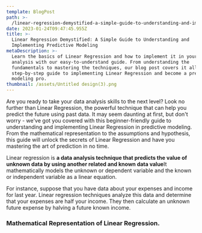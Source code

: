 ```yaml
---
template: BlogPost
path: >-
  /linear-regression-demystified-a-simple-guide-to-understanding-and-implementing-predictive-modeling
date: 2023-01-24T09:47:45.955Z
title: >-
  Linear Regression Demystified: A Simple Guide to Understanding and
  Implementing Predictive Modeling
metaDescription: >-
  Learn the basics of Linear Regression and how to implement it in your data
  analysis with our easy-to-understand guide. From understanding the
  fundamentals to mastering the techniques, our blog post covers it all. Get a
  step-by-step guide to implementing Linear Regression and become a predictive
  modeling pro.
thumbnail: /assets/Untitled design(3).png
---
```

Are you ready to take your data analysis skills to the next level? Look no further than Linear Regression, the powerful technique that can help you predict the future using past data. It may seem daunting at first, but don't worry - we've got you covered with this beginner-friendly guide to understanding and implementing Linear Regression in predictive modeling. From the mathematical representation to the assumptions and hypothesis, this guide will unlock the secrets of Linear Regression and have you mastering the art of prediction in no time.<article id="c6cec65b-99cf-4f62-9471-0136f4cb7d06" class="page sans"><div class="page-body"><p id="192b8cea-7c20-42de-8b36-246fdc90375a" class="">Linear regression is <strong>a data analysis technique that predicts the value of unknown data by using another related and known data value</strong>It mathematically models the unknown or dependent variable and the known or independent variable as a linear equation.</p><p id="456de0b7-65de-4e21-915a-e4cc80795c84" class="">For instance, suppose that you have data about your expenses and income for last year. Linear regression techniques analyze this data and determine that your expenses are half your income. They then calculate an unknown future expense by halving a future known income.</p><h3 id="c4575aca-4fe3-47cd-aef8-f3f7ab9f47dc" class="">Mathematical Representation of Linear Regression.</h3><figure id="7570145b-9030-4a1f-adbc-6b750c5f1de4" class="equation"><style>@import url('https://cdnjs.cloudflare.com/ajax/libs/KaTeX/0.13.2/katex.min.css')</style><div class="equation-container"><span class="katex-display"><span class="katex"><span class="katex-mathml"><math xmlns="http://www.w3.org/1998/Math/MathML" display="block"><semantics><mrow><mi>y</mi><mover accent="true"><mrow></mrow><mo>^</mo></mover><mo>=</mo><msub><mi>a</mi><mn>0</mn></msub><mo>+</mo><msub><mi>a</mi><mn>1</mn></msub><msub><mi>x</mi><mn>1</mn></msub><mo>+</mo><msub><mi>a</mi><mn>2</mn></msub><msub><mi>x</mi><mn>2</mn></msub><mo>+</mo><mi mathvariant="normal">.</mi><mi mathvariant="normal">.</mi><mi mathvariant="normal">.</mi><mo>+</mo><msub><mi>a</mi><mi>n</mi></msub><msub><mi>x</mi><mi>n</mi></msub><mo>+</mo><mi>e</mi></mrow><annotation encoding="application/x-tex">y\hat{} = a_0 + a_1x_1 + a_2x_2+ ... + a_nx_n + e</annotation></semantics></math></span><span class="katex-html" aria-hidden="true"><span class="base"><span class="strut" style="height:0.8888799999999999em;vertical-align:-0.19444em;"></span><span class="mord mathnormal" style="margin-right:0.03588em;">y</span><span class="mord accent"><span class="vlist-t"><span class="vlist-r"><span class="vlist" style="height:0.69444em;"><span style="top:-3em;"><span class="pstrut" style="height:3em;"></span><span class="mord"></span></span><span style="top:-3em;"><span class="pstrut" style="height:3em;"></span><span class="accent-body" style="left:-0.25em;"><span class="mord">^</span></span></span></span></span></span></span><span class="mspace" style="margin-right:0.2777777777777778em;"></span><span class="mrel">=</span><span class="mspace" style="margin-right:0.2777777777777778em;"></span></span><span class="base"><span class="strut" style="height:0.73333em;vertical-align:-0.15em;"></span><span class="mord"><span class="mord mathnormal">a</span><span class="msupsub"><span class="vlist-t vlist-t2"><span class="vlist-r"><span class="vlist" style="height:0.30110799999999993em;"><span style="top:-2.5500000000000003em;margin-left:0em;margin-right:0.05em;"><span class="pstrut" style="height:2.7em;"></span><span class="sizing reset-size6 size3 mtight"><span class="mord mtight">0</span></span></span></span><span class="vlist-s">​</span></span><span class="vlist-r"><span class="vlist" style="height:0.15em;"><span></span></span></span></span></span></span><span class="mspace" style="margin-right:0.2222222222222222em;"></span><span class="mbin">+</span><span class="mspace" style="margin-right:0.2222222222222222em;"></span></span><span class="base"><span class="strut" style="height:0.73333em;vertical-align:-0.15em;"></span><span class="mord"><span class="mord mathnormal">a</span><span class="msupsub"><span class="vlist-t vlist-t2"><span class="vlist-r"><span class="vlist" style="height:0.30110799999999993em;"><span style="top:-2.5500000000000003em;margin-left:0em;margin-right:0.05em;"><span class="pstrut" style="height:2.7em;"></span><span class="sizing reset-size6 size3 mtight"><span class="mord mtight">1</span></span></span></span><span class="vlist-s">​</span></span><span class="vlist-r"><span class="vlist" style="height:0.15em;"><span></span></span></span></span></span></span><span class="mord"><span class="mord mathnormal">x</span><span class="msupsub"><span class="vlist-t vlist-t2"><span class="vlist-r"><span class="vlist" style="height:0.30110799999999993em;"><span style="top:-2.5500000000000003em;margin-left:0em;margin-right:0.05em;"><span class="pstrut" style="height:2.7em;"></span><span class="sizing reset-size6 size3 mtight"><span class="mord mtight">1</span></span></span></span><span class="vlist-s">​</span></span><span class="vlist-r"><span class="vlist" style="height:0.15em;"><span></span></span></span></span></span></span><span class="mspace" style="margin-right:0.2222222222222222em;"></span><span class="mbin">+</span><span class="mspace" style="margin-right:0.2222222222222222em;"></span></span><span class="base"><span class="strut" style="height:0.73333em;vertical-align:-0.15em;"></span><span class="mord"><span class="mord mathnormal">a</span><span class="msupsub"><span class="vlist-t vlist-t2"><span class="vlist-r"><span class="vlist" style="height:0.30110799999999993em;"><span style="top:-2.5500000000000003em;margin-left:0em;margin-right:0.05em;"><span class="pstrut" style="height:2.7em;"></span><span class="sizing reset-size6 size3 mtight"><span class="mord mtight">2</span></span></span></span><span class="vlist-s">​</span></span><span class="vlist-r"><span class="vlist" style="height:0.15em;"><span></span></span></span></span></span></span><span class="mord"><span class="mord mathnormal">x</span><span class="msupsub"><span class="vlist-t vlist-t2"><span class="vlist-r"><span class="vlist" style="height:0.30110799999999993em;"><span style="top:-2.5500000000000003em;margin-left:0em;margin-right:0.05em;"><span class="pstrut" style="height:2.7em;"></span><span class="sizing reset-size6 size3 mtight"><span class="mord mtight">2</span></span></span></span><span class="vlist-s">​</span></span><span class="vlist-r"><span class="vlist" style="height:0.15em;"><span></span></span></span></span></span></span><span class="mspace" style="margin-right:0.2222222222222222em;"></span><span class="mbin">+</span><span class="mspace" style="margin-right:0.2222222222222222em;"></span></span><span class="base"><span class="strut" style="height:0.66666em;vertical-align:-0.08333em;"></span><span class="mord">...</span><span class="mspace" style="margin-right:0.2222222222222222em;"></span><span class="mbin">+</span><span class="mspace" style="margin-right:0.2222222222222222em;"></span></span><span class="base"><span class="strut" style="height:0.73333em;vertical-align:-0.15em;"></span><span class="mord"><span class="mord mathnormal">a</span><span class="msupsub"><span class="vlist-t vlist-t2"><span class="vlist-r"><span class="vlist" style="height:0.151392em;"><span style="top:-2.5500000000000003em;margin-left:0em;margin-right:0.05em;"><span class="pstrut" style="height:2.7em;"></span><span class="sizing reset-size6 size3 mtight"><span class="mord mathnormal mtight">n</span></span></span></span><span class="vlist-s">​</span></span><span class="vlist-r"><span class="vlist" style="height:0.15em;"><span></span></span></span></span></span></span><span class="mord"><span class="mord mathnormal">x</span><span class="msupsub"><span class="vlist-t vlist-t2"><span class="vlist-r"><span class="vlist" style="height:0.151392em;"><span style="top:-2.5500000000000003em;margin-left:0em;margin-right:0.05em;"><span class="pstrut" style="height:2.7em;"></span><span class="sizing reset-size6 size3 mtight"><span class="mord mathnormal mtight">n</span></span></span></span><span class="vlist-s">​</span></span><span class="vlist-r"><span class="vlist" style="height:0.15em;"><span></span></span></span></span></span></span><span class="mspace" style="margin-right:0.2222222222222222em;"></span><span class="mbin">+</span><span class="mspace" style="margin-right:0.2222222222222222em;"></span></span><span class="base"><span class="strut" style="height:0.43056em;vertical-align:0em;"></span><span class="mord mathnormal">e</span></span></span></span></span></div></figure><p id="7b4614d4-a27c-4316-a38b-4b85a019bdc2" class="">where,</p><p id="83a36cbe-14d8-4724-bb76-9aae3877c1bb" class="block-color-blue_background"><style>@import url('https://cdnjs.cloudflare.com/ajax/libs/KaTeX/0.13.2/katex.min.css')</style><span data-token-index="0" class="notion-text-equation-token" style="user-select:all;-webkit-user-select:all;-moz-user-select:all" contenteditable="false"><span></span><span><span class="katex"><span class="katex-mathml"><math xmlns="http://www.w3.org/1998/Math/MathML"><semantics><mrow><mi>y</mi></mrow><annotation encoding="application/x-tex">y</annotation></semantics></math></span><span class="katex-html" aria-hidden="true"><span class="base"><span class="strut" style="height:0.625em;vertical-align:-0.19444em;"></span><span class="mord mathnormal" style="margin-right:0.03588em;">y</span></span></span></span></span><span>﻿</span></span> = Dependent Variable (Target Variable)</p><p id="c58150d3-ec49-46ae-9d77-05482b0a48dd" class="block-color-blue_background"><style>@import url('https://cdnjs.cloudflare.com/ajax/libs/KaTeX/0.13.2/katex.min.css')</style><span data-token-index="0" class="notion-text-equation-token" style="user-select:all;-webkit-user-select:all;-moz-user-select:all" contenteditable="false"><span></span><span><span class="katex"><span class="katex-mathml"><math xmlns="http://www.w3.org/1998/Math/MathML"><semantics><mrow><mi>x</mi></mrow><annotation encoding="application/x-tex">x</annotation></semantics></math></span><span class="katex-html" aria-hidden="true"><span class="base"><span class="strut" style="height:0.43056em;vertical-align:0em;"></span><span class="mord mathnormal">x</span></span></span></span></span><span>﻿</span></span>= Independent Variable (predictor Variable)</p><p id="918ed649-5168-4283-99a3-a109c1fc8c7e" class="block-color-blue_background"><style>@import url('https://cdnjs.cloudflare.com/ajax/libs/KaTeX/0.13.2/katex.min.css')</style><span data-token-index="0" class="notion-text-equation-token" style="user-select:all;-webkit-user-select:all;-moz-user-select:all" contenteditable="false"><span></span><span><span class="katex"><span class="katex-mathml"><math xmlns="http://www.w3.org/1998/Math/MathML"><semantics><mrow><msub><mi>a</mi><mn>0</mn></msub></mrow><annotation encoding="application/x-tex">a_0</annotation></semantics></math></span><span class="katex-html" aria-hidden="true"><span class="base"><span class="strut" style="height:0.58056em;vertical-align:-0.15em;"></span><span class="mord"><span class="mord mathnormal">a</span><span class="msupsub"><span class="vlist-t vlist-t2"><span class="vlist-r"><span class="vlist" style="height:0.30110799999999993em;"><span style="top:-2.5500000000000003em;margin-left:0em;margin-right:0.05em;"><span class="pstrut" style="height:2.7em;"></span><span class="sizing reset-size6 size3 mtight"><span class="mord mtight">0</span></span></span></span><span class="vlist-s">​</span></span><span class="vlist-r"><span class="vlist" style="height:0.15em;"><span></span></span></span></span></span></span></span></span></span></span><span>﻿</span></span> = intercept of the line (Gives an additional degree of freedom)</p><p id="856fbebc-3a93-4377-ba93-62fe9ae1012c" class="block-color-blue_background"><style>@import url('https://cdnjs.cloudflare.com/ajax/libs/KaTeX/0.13.2/katex.min.css')</style><span data-token-index="0" class="notion-text-equation-token" style="user-select:all;-webkit-user-select:all;-moz-user-select:all" contenteditable="false"><span></span><span><span class="katex"><span class="katex-mathml"><math xmlns="http://www.w3.org/1998/Math/MathML"><semantics><mrow><msub><mi>a</mi><mi>i</mi></msub></mrow><annotation encoding="application/x-tex">a_i</annotation></semantics></math></span><span class="katex-html" aria-hidden="true"><span class="base"><span class="strut" style="height:0.58056em;vertical-align:-0.15em;"></span><span class="mord"><span class="mord mathnormal">a</span><span class="msupsub"><span class="vlist-t vlist-t2"><span class="vlist-r"><span class="vlist" style="height:0.31166399999999994em;"><span style="top:-2.5500000000000003em;margin-left:0em;margin-right:0.05em;"><span class="pstrut" style="height:2.7em;"></span><span class="sizing reset-size6 size3 mtight"><span class="mord mathnormal mtight">i</span></span></span></span><span class="vlist-s">​</span></span><span class="vlist-r"><span class="vlist" style="height:0.15em;"><span></span></span></span></span></span></span></span></span></span></span><span>﻿</span></span> = Linear regression coefficient (scale factor to each input value).</p><p id="2062b4b2-7dbc-4f0b-8bd7-b9b905fd7743" class="block-color-blue_background"><style>@import url('https://cdnjs.cloudflare.com/ajax/libs/KaTeX/0.13.2/katex.min.css')</style><span data-token-index="0" class="notion-text-equation-token" style="user-select:all;-webkit-user-select:all;-moz-user-select:all" contenteditable="false"><span></span><span><span class="katex"><span class="katex-mathml"><math xmlns="http://www.w3.org/1998/Math/MathML"><semantics><mrow><mi>e</mi></mrow><annotation encoding="application/x-tex">e</annotation></semantics></math></span><span class="katex-html" aria-hidden="true"><span class="base"><span class="strut" style="height:0.43056em;vertical-align:0em;"></span><span class="mord mathnormal">e</span></span></span></span></span><span>﻿</span></span> = random error</p><h2 id="d9584c2c-d1ef-4322-951e-c962d7f38c8b" class="">Assumptions of Linear Regression</h2><p id="dd7ee242-6149-4b33-b7a1-5c73aa90e340" class="">Below are some important assumptions of Linear Regression. These are some formal checks while building a Linear Regression model, which ensures to get the best possible result from the given dataset.</p><ul id="273b55dc-bd58-43e2-85b3-7cbda3f0f2f7" class="bulleted-list"><li style="list-style-type:disc"><span class="highlight-yellow_background"><strong>Linear relationship between the features and target:</strong></span>
Linear regression assumes the <span class="highlight-blue_background">linear relationship between the dependent and independent variables.</span></li></ul><ul id="6c1778ea-9a4a-4a80-bb9a-7b62100def96" class="bulleted-list"><li style="list-style-type:disc"><span class="highlight-yellow_background"><strong>Small or no multicollinearity between the features:</strong></span>
Multicollinearity means <span class="highlight-blue_background">high-correlation between the independent variables</span>. Due to multicollinearity, it may difficult to find the true relationship between the predictors and target variables. Or we can say, <span class="highlight-blue_background">it is difficult to determine which predictor variable is affecting the target variable and which is not</span>. So, the model assumes either little or no multicollinearity between the features or independent variables.</li></ul><ul id="5b43d2e8-b3f0-49f6-b9cf-6cdac649c1df" class="bulleted-list"><li style="list-style-type:disc"><span class="highlight-yellow_background"><strong>Homoscedasticity Assumption: </strong></span>
Homoscedasticity is a situation when the <span class="highlight-blue_background">error term is the same for all the values of independent variables</span>. With homoscedasticity, there should be no clear pattern distribution of data in the scatter plot.</li></ul><ul id="fe0a9816-c952-4b41-811d-1a06f41850bf" class="bulleted-list"><li style="list-style-type:disc"><span class="highlight-yellow_background"><strong>Normal distribution of error terms:</strong></span><span class="highlight-yellow_background">
</span>Linear regression assumes that the error term should follow the normal distribution pattern. If error terms are not normally distributed, then <span class="highlight-blue_background">confidence intervals will become either too wide or too narrow, which may cause difficulties in finding coefficients</span>. It can be checked using the <strong>q-q plot</strong>. If the plot shows a straight line without any deviation, which means the error is normally distributed.</li></ul><ul id="e1e9283d-4de5-443f-8c71-a92c09a89665" class="bulleted-list"><li style="list-style-type:disc"><span class="highlight-yellow_background"><strong>No autocorrelations:</strong></span><span class="highlight-yellow_background">
</span>The linear regression model assumes no autocorrelation in error terms. If <span class="highlight-blue_background">there will be any correlation in the error term, then it will drastically reduce the accuracy of the model</span>. Autocorrelation usually occurs if there is a dependency between residual errors.</li></ul><h2 id="7a0675a3-2644-4486-81c9-50cc79eda36f" class="">Hypothesis</h2><figure id="a4b00b6c-42da-4144-be69-6400784c1bd8" class="equation"><style>@import url('https://cdnjs.cloudflare.com/ajax/libs/KaTeX/0.13.2/katex.min.css')</style><div class="equation-container"><span class="katex-display"><span class="katex"><span class="katex-mathml"><math xmlns="http://www.w3.org/1998/Math/MathML" display="block"><semantics><mrow><mi>y</mi><mo>=</mo><mi>m</mi><mi>x</mi><mo>+</mo><mi>c</mi></mrow><annotation encoding="application/x-tex">y = mx + c</annotation></semantics></math></span><span class="katex-html" aria-hidden="true"><span class="base"><span class="strut" style="height:0.625em;vertical-align:-0.19444em;"></span><span class="mord mathnormal" style="margin-right:0.03588em;">y</span><span class="mspace" style="margin-right:0.2777777777777778em;"></span><span class="mrel">=</span><span class="mspace" style="margin-right:0.2777777777777778em;"></span></span><span class="base"><span class="strut" style="height:0.66666em;vertical-align:-0.08333em;"></span><span class="mord mathnormal">m</span><span class="mord mathnormal">x</span><span class="mspace" style="margin-right:0.2222222222222222em;"></span><span class="mbin">+</span><span class="mspace" style="margin-right:0.2222222222222222em;"></span></span><span class="base"><span class="strut" style="height:0.43056em;vertical-align:0em;"></span><span class="mord mathnormal">c</span></span></span></span></span></div></figure><p id="57cb4c9c-baae-4bd5-9339-359dc5ca40ef" class=""><span class="highlight-yellow_background">It is the equation of a straight line. This is a hypothesis</span>. Let’s rewrite this in a somewhat similar way.</p><figure id="a8a156ec-6b5d-43f4-9ac8-953beee4ae3f" class="equation"><style>@import url('https://cdnjs.cloudflare.com/ajax/libs/KaTeX/0.13.2/katex.min.css')</style><div class="equation-container"><span class="katex-display"><span class="katex"><span class="katex-mathml"><math xmlns="http://www.w3.org/1998/Math/MathML" display="block"><semantics><mrow><msub><mi>h</mi><mi>θ</mi></msub><mo stretchy="false">(</mo><mi>x</mi><mo stretchy="false">)</mo><mo>=</mo><msub><mi>θ</mi><mn>0</mn></msub><mo>+</mo><msub><mi>θ</mi><mn>1</mn></msub><mi>x</mi></mrow><annotation encoding="application/x-tex">h_\theta(x) = \theta_0 + \theta_1x</annotation></semantics></math></span><span class="katex-html" aria-hidden="true"><span class="base"><span class="strut" style="height:1em;vertical-align:-0.25em;"></span><span class="mord"><span class="mord mathnormal">h</span><span class="msupsub"><span class="vlist-t vlist-t2"><span class="vlist-r"><span class="vlist" style="height:0.33610799999999996em;"><span style="top:-2.5500000000000003em;margin-left:0em;margin-right:0.05em;"><span class="pstrut" style="height:2.7em;"></span><span class="sizing reset-size6 size3 mtight"><span class="mord mathnormal mtight" style="margin-right:0.02778em;">θ</span></span></span></span><span class="vlist-s">​</span></span><span class="vlist-r"><span class="vlist" style="height:0.15em;"><span></span></span></span></span></span></span><span class="mopen">(</span><span class="mord mathnormal">x</span><span class="mclose">)</span><span class="mspace" style="margin-right:0.2777777777777778em;"></span><span class="mrel">=</span><span class="mspace" style="margin-right:0.2777777777777778em;"></span></span><span class="base"><span class="strut" style="height:0.84444em;vertical-align:-0.15em;"></span><span class="mord"><span class="mord mathnormal" style="margin-right:0.02778em;">θ</span><span class="msupsub"><span class="vlist-t vlist-t2"><span class="vlist-r"><span class="vlist" style="height:0.30110799999999993em;"><span style="top:-2.5500000000000003em;margin-left:-0.02778em;margin-right:0.05em;"><span class="pstrut" style="height:2.7em;"></span><span class="sizing reset-size6 size3 mtight"><span class="mord mtight">0</span></span></span></span><span class="vlist-s">​</span></span><span class="vlist-r"><span class="vlist" style="height:0.15em;"><span></span></span></span></span></span></span><span class="mspace" style="margin-right:0.2222222222222222em;"></span><span class="mbin">+</span><span class="mspace" style="margin-right:0.2222222222222222em;"></span></span><span class="base"><span class="strut" style="height:0.84444em;vertical-align:-0.15em;"></span><span class="mord"><span class="mord mathnormal" style="margin-right:0.02778em;">θ</span><span class="msupsub"><span class="vlist-t vlist-t2"><span class="vlist-r"><span class="vlist" style="height:0.30110799999999993em;"><span style="top:-2.5500000000000003em;margin-left:-0.02778em;margin-right:0.05em;"><span class="pstrut" style="height:2.7em;"></span><span class="sizing reset-size6 size3 mtight"><span class="mord mtight">1</span></span></span></span><span class="vlist-s">​</span></span><span class="vlist-r"><span class="vlist" style="height:0.15em;"><span></span></span></span></span></span></span><span class="mord mathnormal">x</span></span></span></span></span></div></figure><p id="bff9e4bc-2f7a-4f5d-8e22-1325fd15a6b2" class="">Now to understand this hypothesis, we will take the example of the housing prices. Suppose you collect the size of different houses in your locality and their respective prices. The hypothesis can be represented as</p><figure id="a2565e3d-0ed8-4c6f-99e9-f655f922ce9f" class="equation"><style>@import url('https://cdnjs.cloudflare.com/ajax/libs/KaTeX/0.13.2/katex.min.css')</style><div class="equation-container"><span class="katex-display"><span class="katex"><span class="katex-mathml"><math xmlns="http://www.w3.org/1998/Math/MathML" display="block"><semantics><mrow><msub><mi>h</mi><mi>θ</mi></msub><mo stretchy="false">(</mo><mi>x</mi><mo stretchy="false">)</mo><mo>=</mo><mtext>base&nbsp;price&nbsp;of&nbsp;locality</mtext><mo>+</mo><msub><mi>θ</mi><mn>1</mn></msub><mo stretchy="false">(</mo><mtext>size&nbsp;of&nbsp;the&nbsp;house</mtext><mo stretchy="false">)</mo></mrow><annotation encoding="application/x-tex">h_\theta(x) = \text{base price of locality} + \theta_1(\text{size of the house})</annotation></semantics></math></span><span class="katex-html" aria-hidden="true"><span class="base"><span class="strut" style="height:1em;vertical-align:-0.25em;"></span><span class="mord"><span class="mord mathnormal">h</span><span class="msupsub"><span class="vlist-t vlist-t2"><span class="vlist-r"><span class="vlist" style="height:0.33610799999999996em;"><span style="top:-2.5500000000000003em;margin-left:0em;margin-right:0.05em;"><span class="pstrut" style="height:2.7em;"></span><span class="sizing reset-size6 size3 mtight"><span class="mord mathnormal mtight" style="margin-right:0.02778em;">θ</span></span></span></span><span class="vlist-s">​</span></span><span class="vlist-r"><span class="vlist" style="height:0.15em;"><span></span></span></span></span></span></span><span class="mopen">(</span><span class="mord mathnormal">x</span><span class="mclose">)</span><span class="mspace" style="margin-right:0.2777777777777778em;"></span><span class="mrel">=</span><span class="mspace" style="margin-right:0.2777777777777778em;"></span></span><span class="base"><span class="strut" style="height:0.8888799999999999em;vertical-align:-0.19444em;"></span><span class="mord text"><span class="mord">base&nbsp;price&nbsp;of&nbsp;locality</span></span><span class="mspace" style="margin-right:0.2222222222222222em;"></span><span class="mbin">+</span><span class="mspace" style="margin-right:0.2222222222222222em;"></span></span><span class="base"><span class="strut" style="height:1em;vertical-align:-0.25em;"></span><span class="mord"><span class="mord mathnormal" style="margin-right:0.02778em;">θ</span><span class="msupsub"><span class="vlist-t vlist-t2"><span class="vlist-r"><span class="vlist" style="height:0.30110799999999993em;"><span style="top:-2.5500000000000003em;margin-left:-0.02778em;margin-right:0.05em;"><span class="pstrut" style="height:2.7em;"></span><span class="sizing reset-size6 size3 mtight"><span class="mord mtight">1</span></span></span></span><span class="vlist-s">​</span></span><span class="vlist-r"><span class="vlist" style="height:0.15em;"><span></span></span></span></span></span></span><span class="mopen">(</span><span class="mord text"><span class="mord">size&nbsp;of&nbsp;the&nbsp;house</span></span><span class="mclose">)</span></span></span></span></span></div></figure><p id="56602f37-421e-4f76-9664-557755bf230b" class="">Now all you have to do is find the appropriate base price and the value of <style>@import url('https://cdnjs.cloudflare.com/ajax/libs/KaTeX/0.13.2/katex.min.css')</style><span data-token-index="0" class="notion-text-equation-token" style="user-select:all;-webkit-user-select:all;-moz-user-select:all" contenteditable="false"><span></span><span><span class="katex"><span class="katex-mathml"><math xmlns="http://www.w3.org/1998/Math/MathML"><semantics><mrow><msub><mi>θ</mi><mn>1</mn></msub></mrow><annotation encoding="application/x-tex">\theta_1</annotation></semantics></math></span><span class="katex-html" aria-hidden="true"><span class="base"><span class="strut" style="height:0.84444em;vertical-align:-0.15em;"></span><span class="mord"><span class="mord mathnormal" style="margin-right:0.02778em;">θ</span><span class="msupsub"><span class="vlist-t vlist-t2"><span class="vlist-r"><span class="vlist" style="height:0.30110799999999993em;"><span style="top:-2.5500000000000003em;margin-left:-0.02778em;margin-right:0.05em;"><span class="pstrut" style="height:2.7em;"></span><span class="sizing reset-size6 size3 mtight"><span class="mord mtight">1</span></span></span></span><span class="vlist-s">​</span></span><span class="vlist-r"><span class="vlist" style="height:0.15em;"><span></span></span></span></span></span></span></span></span></span></span><span>﻿</span></span><em> </em>based on your dataset so that you can predict the price of any house when given its size.</p><p id="4c415e34-b032-474e-99ca-231231645327" class="">To say it more technically, <span class="highlight-blue_background">we have to tune the values of </span><span class="highlight-blue_background"><em><style>@import url('https://cdnjs.cloudflare.com/ajax/libs/KaTeX/0.13.2/katex.min.css')</style><span data-token-index="0" class="notion-text-equation-token" style="user-select:all;-webkit-user-select:all;-moz-user-select:all" contenteditable="false"><span></span><span><span class="katex"><span class="katex-mathml"><math xmlns="http://www.w3.org/1998/Math/MathML"><semantics><mrow><msub><mi>θ</mi><mn>0</mn></msub></mrow><annotation encoding="application/x-tex">\theta_0</annotation></semantics></math></span><span class="katex-html" aria-hidden="true"><span class="base"><span class="strut" style="height:0.84444em;vertical-align:-0.15em;"></span><span class="mord"><span class="mord mathnormal" style="margin-right:0.02778em;">θ</span><span class="msupsub"><span class="vlist-t vlist-t2"><span class="vlist-r"><span class="vlist" style="height:0.30110799999999993em;"><span style="top:-2.5500000000000003em;margin-left:-0.02778em;margin-right:0.05em;"><span class="pstrut" style="height:2.7em;"></span><span class="sizing reset-size6 size3 mtight"><span class="mord mtight">0</span></span></span></span><span class="vlist-s">​</span></span><span class="vlist-r"><span class="vlist" style="height:0.15em;"><span></span></span></span></span></span></span></span></span></span></span><span>﻿</span></span></em></span><span class="highlight-blue_background"><em> </em></span><span class="highlight-blue_background">&amp;</span><span class="highlight-blue_background"><em> </em></span><span class="highlight-blue_background"><em><style>@import url('https://cdnjs.cloudflare.com/ajax/libs/KaTeX/0.13.2/katex.min.css')</style><span data-token-index="0" class="notion-text-equation-token" style="user-select:all;-webkit-user-select:all;-moz-user-select:all" contenteditable="false"><span></span><span><span class="katex"><span class="katex-mathml"><math xmlns="http://www.w3.org/1998/Math/MathML"><semantics><mrow><msub><mi>θ</mi><mn>1</mn></msub></mrow><annotation encoding="application/x-tex">\theta_1</annotation></semantics></math></span><span class="katex-html" aria-hidden="true"><span class="base"><span class="strut" style="height:0.84444em;vertical-align:-0.15em;"></span><span class="mord"><span class="mord mathnormal" style="margin-right:0.02778em;">θ</span><span class="msupsub"><span class="vlist-t vlist-t2"><span class="vlist-r"><span class="vlist" style="height:0.30110799999999993em;"><span style="top:-2.5500000000000003em;margin-left:-0.02778em;margin-right:0.05em;"><span class="pstrut" style="height:2.7em;"></span><span class="sizing reset-size6 size3 mtight"><span class="mord mtight">1</span></span></span></span><span class="vlist-s">​</span></span><span class="vlist-r"><span class="vlist" style="height:0.15em;"><span></span></span></span></span></span></span></span></span></span></span><span>﻿</span></span></em></span><span class="highlight-blue_background"><em> </em></span><span class="highlight-blue_background">in such a way that our line fits the dataset in the best way possible</span>. Now we need some metric to determine the ‘best’ line, and we have it. It’s called a <strong>cost function</strong>. Let’s look into it.</p><h2 id="1ea14bbf-68fd-46cd-bf4a-a9dfd8ce3a34" class="">Cost Function</h2><figure id="f7d44452-08e5-4230-ad14-fbe1ab0808b0" class="equation"><style>@import url('https://cdnjs.cloudflare.com/ajax/libs/KaTeX/0.13.2/katex.min.css')</style><div class="equation-container"><span class="katex-display"><span class="katex"><span class="katex-mathml"><math xmlns="http://www.w3.org/1998/Math/MathML" display="block"><semantics><mrow><mi>J</mi><mo stretchy="false">(</mo><mi>θ</mi><mo stretchy="false">)</mo><mo>=</mo><mfrac><mn>1</mn><mrow><mn>2</mn><mi>m</mi></mrow></mfrac><munderover><mo>∑</mo><mrow><mi>i</mi><mo>=</mo><mn>1</mn></mrow><mrow><mi>i</mi><mo>=</mo><mi>m</mi></mrow></munderover><mo stretchy="false">(</mo><msub><mi>h</mi><mi>θ</mi></msub><mo stretchy="false">(</mo><mi>y</mi><mover accent="true"><mrow></mrow><mo>^</mo></mover><mtext>&nbsp;</mtext><mo stretchy="false">)</mo><mo>−</mo><mi>y</mi><msup><mo stretchy="false">)</mo><mn>2</mn></msup></mrow><annotation encoding="application/x-tex">J(\theta) = \frac{1}{2m}\sum_{i=1}^{i=m}(h_\theta(y\hat{}\text{ })-y)^2</annotation></semantics></math></span><span class="katex-html" aria-hidden="true"><span class="base"><span class="strut" style="height:1em;vertical-align:-0.25em;"></span><span class="mord mathnormal" style="margin-right:0.09618em;">J</span><span class="mopen">(</span><span class="mord mathnormal" style="margin-right:0.02778em;">θ</span><span class="mclose">)</span><span class="mspace" style="margin-right:0.2777777777777778em;"></span><span class="mrel">=</span><span class="mspace" style="margin-right:0.2777777777777778em;"></span></span><span class="base"><span class="strut" style="height:3.089338em;vertical-align:-1.277669em;"></span><span class="mord"><span class="mopen nulldelimiter"></span><span class="mfrac"><span class="vlist-t vlist-t2"><span class="vlist-r"><span class="vlist" style="height:1.32144em;"><span style="top:-2.314em;"><span class="pstrut" style="height:3em;"></span><span class="mord"><span class="mord">2</span><span class="mord mathnormal">m</span></span></span><span style="top:-3.23em;"><span class="pstrut" style="height:3em;"></span><span class="frac-line" style="border-bottom-width:0.04em;"></span></span><span style="top:-3.677em;"><span class="pstrut" style="height:3em;"></span><span class="mord"><span class="mord">1</span></span></span></span><span class="vlist-s">​</span></span><span class="vlist-r"><span class="vlist" style="height:0.686em;"><span></span></span></span></span></span><span class="mclose nulldelimiter"></span></span><span class="mspace" style="margin-right:0.16666666666666666em;"></span><span class="mop op-limits"><span class="vlist-t vlist-t2"><span class="vlist-r"><span class="vlist" style="height:1.8116690000000002em;"><span style="top:-1.872331em;margin-left:0em;"><span class="pstrut" style="height:3.05em;"></span><span class="sizing reset-size6 size3 mtight"><span class="mord mtight"><span class="mord mathnormal mtight">i</span><span class="mrel mtight">=</span><span class="mord mtight">1</span></span></span></span><span style="top:-3.050005em;"><span class="pstrut" style="height:3.05em;"></span><span><span class="mop op-symbol large-op">∑</span></span></span><span style="top:-4.3000050000000005em;margin-left:0em;"><span class="pstrut" style="height:3.05em;"></span><span class="sizing reset-size6 size3 mtight"><span class="mord mtight"><span class="mord mathnormal mtight">i</span><span class="mrel mtight">=</span><span class="mord mathnormal mtight">m</span></span></span></span></span><span class="vlist-s">​</span></span><span class="vlist-r"><span class="vlist" style="height:1.277669em;"><span></span></span></span></span></span><span class="mopen">(</span><span class="mord"><span class="mord mathnormal">h</span><span class="msupsub"><span class="vlist-t vlist-t2"><span class="vlist-r"><span class="vlist" style="height:0.33610799999999996em;"><span style="top:-2.5500000000000003em;margin-left:0em;margin-right:0.05em;"><span class="pstrut" style="height:2.7em;"></span><span class="sizing reset-size6 size3 mtight"><span class="mord mathnormal mtight" style="margin-right:0.02778em;">θ</span></span></span></span><span class="vlist-s">​</span></span><span class="vlist-r"><span class="vlist" style="height:0.15em;"><span></span></span></span></span></span></span><span class="mopen">(</span><span class="mord mathnormal" style="margin-right:0.03588em;">y</span><span class="mord accent"><span class="vlist-t"><span class="vlist-r"><span class="vlist" style="height:0.69444em;"><span style="top:-3em;"><span class="pstrut" style="height:3em;"></span><span class="mord"></span></span><span style="top:-3em;"><span class="pstrut" style="height:3em;"></span><span class="accent-body" style="left:-0.25em;"><span class="mord">^</span></span></span></span></span></span></span><span class="mord text"><span class="mord">&nbsp;</span></span><span class="mclose">)</span><span class="mspace" style="margin-right:0.2222222222222222em;"></span><span class="mbin">−</span><span class="mspace" style="margin-right:0.2222222222222222em;"></span></span><span class="base"><span class="strut" style="height:1.1141079999999999em;vertical-align:-0.25em;"></span><span class="mord mathnormal" style="margin-right:0.03588em;">y</span><span class="mclose"><span class="mclose">)</span><span class="msupsub"><span class="vlist-t"><span class="vlist-r"><span class="vlist" style="height:0.8641079999999999em;"><span style="top:-3.113em;margin-right:0.05em;"><span class="pstrut" style="height:2.7em;"></span><span class="sizing reset-size6 size3 mtight"><span class="mord mtight">2</span></span></span></span></span></span></span></span></span></span></span></span></div></figure><p id="9f5476af-7467-499d-97ba-05b7589d3f4f" class="">If we look at the cost function carefully we’ll find that what we are doing is <span class="highlight-blue_background">just averaging the square of the distances between predicted values and actual values over all the </span><span class="highlight-blue_background"><em>m </em></span><span class="highlight-blue_background">examples</span>.</p><figure id="91521b2e-6b27-4dac-b25b-4f0f4d200ebe" class="image"><a href="https://miro.medium.com/max/220/1*dnFljsilN6-wpo0orHg3Bw.png"><img style="width:240px" src="https://miro.medium.com/max/220/1*dnFljsilN6-wpo0orHg3Bw.png"></a></figure><p id="664abefd-a5e5-4405-8ffb-4d4a7242f33b" class="">Look at the graph above, here <em>m = 4. </em>The points on the blue line are predicted values while the red points are actual values. The green line is the distance between the actual value and the predicted value.</p><p id="10187c1e-10c2-4b72-89ff-ebe38c5ade9a" class="">The cost for this line will be</p><figure id="e75a948f-d639-4309-a537-8af7dc21988d" class="image"><a href="https://miro.medium.com/max/444/1*zaDOKX7g8nI6NW_wyHexkQ.png"><img style="width:288px" src="https://miro.medium.com/max/444/1*zaDOKX7g8nI6NW_wyHexkQ.png"></a></figure><p id="c39c53dd-6286-4ab0-a549-7a642a04b453" class="">So what the cost function calculates is just the mean of the square of the
 length of green lines. We also divide it by 2 to ease out some future calculations which we will see.</p><p id="4264d045-07d8-4851-8a19-4bb50b25e270" class="">Linear Regression tries to minimize this cost by finding the proper values of <em><style>@import url('https://cdnjs.cloudflare.com/ajax/libs/KaTeX/0.13.2/katex.min.css')</style><span data-token-index="0" class="notion-text-equation-token" style="user-select:all;-webkit-user-select:all;-moz-user-select:all" contenteditable="false"><span></span><span><span class="katex"><span class="katex-mathml"><math xmlns="http://www.w3.org/1998/Math/MathML"><semantics><mrow><msub><mi>θ</mi><mn>0</mn></msub></mrow><annotation encoding="application/x-tex">\theta_0</annotation></semantics></math></span><span class="katex-html" aria-hidden="true"><span class="base"><span class="strut" style="height:0.84444em;vertical-align:-0.15em;"></span><span class="mord"><span class="mord mathnormal" style="margin-right:0.02778em;">θ</span><span class="msupsub"><span class="vlist-t vlist-t2"><span class="vlist-r"><span class="vlist" style="height:0.30110799999999993em;"><span style="top:-2.5500000000000003em;margin-left:-0.02778em;margin-right:0.05em;"><span class="pstrut" style="height:2.7em;"></span><span class="sizing reset-size6 size3 mtight"><span class="mord mtight">0</span></span></span></span><span class="vlist-s">​</span></span><span class="vlist-r"><span class="vlist" style="height:0.15em;"><span></span></span></span></span></span></span></span></span></span></span><span>﻿</span></span></em><em> </em>and<em> </em><em><style>@import url('https://cdnjs.cloudflare.com/ajax/libs/KaTeX/0.13.2/katex.min.css')</style><span data-token-index="0" class="notion-text-equation-token" style="user-select:all;-webkit-user-select:all;-moz-user-select:all" contenteditable="false"><span></span><span><span class="katex"><span class="katex-mathml"><math xmlns="http://www.w3.org/1998/Math/MathML"><semantics><mrow><msub><mi>θ</mi><mn>1</mn></msub></mrow><annotation encoding="application/x-tex">\theta_1</annotation></semantics></math></span><span class="katex-html" aria-hidden="true"><span class="base"><span class="strut" style="height:0.84444em;vertical-align:-0.15em;"></span><span class="mord"><span class="mord mathnormal" style="margin-right:0.02778em;">θ</span><span class="msupsub"><span class="vlist-t vlist-t2"><span class="vlist-r"><span class="vlist" style="height:0.30110799999999993em;"><span style="top:-2.5500000000000003em;margin-left:-0.02778em;margin-right:0.05em;"><span class="pstrut" style="height:2.7em;"></span><span class="sizing reset-size6 size3 mtight"><span class="mord mtight">1</span></span></span></span><span class="vlist-s">​</span></span><span class="vlist-r"><span class="vlist" style="height:0.15em;"><span></span></span></span></span></span></span></span></span></span></span><span>﻿</span></span></em><em>.</em></p><h2 id="1771ecc5-f49a-46cc-b85b-7c96ab3835bc" class="">Gradient Descent</h2><p id="9b345eb7-25eb-4fd0-a8fa-31dd8c0b7cf6" class="">Gradient Descent is a very important algorithm when it comes to Machine Learning. Right from Linear Regression to Neural Networks, it is used everywhere.</p><figure id="78b42808-f0ef-449e-8dbf-f3f1eca73d28" class="image"><a href="https://miro.medium.com/max/189/1*3qlkq6_wWNgno2g162udzQ.png"><img style="width:192px" src="https://miro.medium.com/max/189/1*3qlkq6_wWNgno2g162udzQ.png"></a></figure><figure id="dfd1e1ee-4207-4bad-88c4-95cc12170d9b" class="image"><a href="https://miro.medium.com/max/189/1*YEGHkUxBENGkBswPQcF91w.png"><img style="width:192px" src="https://miro.medium.com/max/189/1*YEGHkUxBENGkBswPQcF91w.png"></a></figure><p id="7178a0a6-e4bc-48de-a6e6-20e6a2fe7b29" class="">This is how we update our weights. This update rule is executed in a loop 
&amp; it helps us to reach the minimum of the cost function. The<em> α</em> is a constant learning rate which we will talk about in a minute.</p><p id="fe130639-ab59-48bb-97b7-7f5b18d3046b" class="">So <span class="highlight-blue_background">basically we are updating our weight by subtracting it with the partial derivative of our cost function w.r.t the weight</span>.</p><figure id="84cb0684-6266-45ca-bd82-62b55972775a" class="image"><a href="https://miro.medium.com/max/418/1*qC0s5MMe_LY4TFEyAnsGtQ.png"><img style="width:336px" src="https://miro.medium.com/max/418/1*qC0s5MMe_LY4TFEyAnsGtQ.png"></a></figure><p id="bb841c37-968a-4577-bb41-0fc50b32e5d9" class="">But how is this taking us to the minimum cost? Let’s visualize it. For easy understanding, let’s assume that <em><style>@import url('https://cdnjs.cloudflare.com/ajax/libs/KaTeX/0.13.2/katex.min.css')</style><span data-token-index="0" class="notion-text-equation-token" style="user-select:all;-webkit-user-select:all;-moz-user-select:all" contenteditable="false"><span></span><span><span class="katex"><span class="katex-mathml"><math xmlns="http://www.w3.org/1998/Math/MathML"><semantics><mrow><msub><mi>θ</mi><mn>0</mn></msub></mrow><annotation encoding="application/x-tex">\theta_0</annotation></semantics></math></span><span class="katex-html" aria-hidden="true"><span class="base"><span class="strut" style="height:0.84444em;vertical-align:-0.15em;"></span><span class="mord"><span class="mord mathnormal" style="margin-right:0.02778em;">θ</span><span class="msupsub"><span class="vlist-t vlist-t2"><span class="vlist-r"><span class="vlist" style="height:0.30110799999999993em;"><span style="top:-2.5500000000000003em;margin-left:-0.02778em;margin-right:0.05em;"><span class="pstrut" style="height:2.7em;"></span><span class="sizing reset-size6 size3 mtight"><span class="mord mtight">0</span></span></span></span><span class="vlist-s">​</span></span><span class="vlist-r"><span class="vlist" style="height:0.15em;"><span></span></span></span></span></span></span></span></span></span></span><span>﻿</span></span></em> is 0 for now.</p><p id="bed732cd-a647-4371-84e0-2d2aa09ab383" class="">So the hypothesis becomes</p><figure id="bb8cc08b-40ae-4650-aa30-534200bd1260" class="image"><a href="https://miro.medium.com/max/119/1*DRG2hyI6bCTWVNJev9wqZA.png"><img style="width:144px" src="https://miro.medium.com/max/119/1*DRG2hyI6bCTWVNJev9wqZA.png"></a></figure><p id="9cf48b79-f6e0-4cec-9a42-9d052260990d" class="">And the cost function</p><figure id="f6e7671f-788e-467a-9509-336068a126e5" class="image"><a href="https://miro.medium.com/max/260/1*iCfUr2NCQnd-1Pp2thwViA.png"><img style="width:192px" src="https://miro.medium.com/max/260/1*iCfUr2NCQnd-1Pp2thwViA.png"></a></figure><p id="4faf974b-971a-4bbb-a5db-0df8c7a9715d" class="">Now let’s see how the cost is dependent on the value of <em>Θ₁. </em>Since this is a quadratic equation, the graph of <em>Θ₁ </em>vs J(Θ)<em> </em>will be a parabola and it will look something like this with <em>Θ₁ </em>on the <em>x-axis </em>and <em>J(</em>Θ<em>) on </em>the<em> y-axis.</em></p><figure id="04f683ff-44b8-4f67-9047-3ff0a9c07bb1" class="image"><a href="https://miro.medium.com/max/261/1*bKvOVKxuEr9E6p4wahOH-A.png"><img style="width:336px" src="https://miro.medium.com/max/261/1*bKvOVKxuEr9E6p4wahOH-A.png"></a></figure><p id="26e8d0bf-4912-4932-94b1-912e181d4e03" class="">Our goal is to reach the minimum of the cost function, which we will get when our <em>Θ₁ </em>will be equal to <em>Θₘᵢₙ. </em>Now, to start with we will randomly initialize our <em>Θ₁.</em></p><figure id="29512044-2ce6-46ce-95d1-99c5e2dfd303" class="image"><a href="https://miro.medium.com/max/261/1*jCGprYKqkUVUdZZmHH1arw.png"><img style="width:384px" src="https://miro.medium.com/max/261/1*jCGprYKqkUVUdZZmHH1arw.png"></a></figure><p id="b746c3c9-1ddc-4684-86ea-c024007b0ee4" class="">Suppose, the <em>Θ₁ </em>gets initialized as shown in the figure. The cost corresponding to current <em>Θ₁ </em>is equal to the blue dot on the graph.</p><p id="b2e80175-ccb7-4d09-9912-7cf550a13f5f" class="">Now, let’s update Θ<em>₁ </em>using gradient descent.</p><figure id="1ec77e24-949c-4db5-9ca0-bfa4034ade61" class="image"><a href="https://miro.medium.com/max/189/1*YEGHkUxBENGkBswPQcF91w.png"><img style="width:192px" src="https://miro.medium.com/max/189/1*YEGHkUxBENGkBswPQcF91w.png"></a></figure><p id="63316381-7c26-4800-b6be-89e1513b3926" class="">We are subtracting the derivative of the cost function w.r.t <em>Θ₁ </em>multiplied by some constant.</p><figure id="5965a226-8d51-48b3-bd8f-af4e3a4c22d5" class="image"><a href="https://miro.medium.com/max/259/1*geANPO24pSzd6MuwkXVQsw.png"><img style="width:288px" src="https://miro.medium.com/max/259/1*geANPO24pSzd6MuwkXVQsw.png"></a></figure><p id="bf3c5a4c-8a0d-479a-bcd4-279ea5244454" class="">The derivative of cost function w.r.t <em>Θ₁ </em>gives the slope of the curve at that point. Which in these case is positive. So we are subtracting positive quantity from our current value of <em>Θ₁. </em>This will force <em>Θ₁ </em>to move in the left direction and slowly diverge to the value of <em>Θₘᵢₙ </em>where our cost function is minimum. Here comes the role of <em>α </em>which is our learning rate. It is the learning rate which decides how much we want to descent in one iteration. Also, one point to note here is that as we are moving to the minimum, the slope of the curve is also getting less steeper that means, as we are reaching the minimum value, we will be taking smaller and smaller steps.</p><figure id="a9c37bf3-ffe4-4abe-b5f9-5e5d10c0254c" class="image"><a href="https://miro.medium.com/max/259/1*GBXAHp59M6M7LjPN53iQEA.png"><img style="width:288px" src="https://miro.medium.com/max/259/1*GBXAHp59M6M7LjPN53iQEA.png"></a></figure><p id="3aa106ee-ca04-470a-ac1c-59614e93c07c" class="">Eventually, the slope will become zero at the minimum of the curve and then <em>Θ</em>₁<em> </em>will not be updated.</p><p id="4e62f26a-66d9-4412-9c02-5f4a09eeeb8e" class="">Think of it like this. Suppose a man is at top of the valley and he wants to get to the bottom of the valley. So he goes down the slope taking larger steps when the slope is steep and smaller steps when the slope is less steep. He decides his next position based on his current position and 
stops when he gets to the bottom of the valley which was his goal.</p><p id="dfdd7c66-113e-4464-983d-6c0b648b209e" class="">Similarly, if the <em>Θ₁ </em>is initialized on the left side of the minimum value,</p><figure id="602025d8-2ae1-4570-b44c-3394c92c1e32" class="image"><a href="https://miro.medium.com/max/252/1*AgOL9owi1yRbCMmNiEGPdg.png"><img style="width:336px" src="https://miro.medium.com/max/252/1*AgOL9owi1yRbCMmNiEGPdg.png"></a></figure><p id="84beba02-b696-4232-848d-5ea1e08162d2" class="">The slope at this point will be negative. In gradient descent, we subtract the slope, but here slope is negative. So, the negative of negative will become positive. So we will keep on adding until it is reached where cost becomes minimum.</p><figure id="395a6413-8479-43a8-9cc9-d4ffeeb0319b" class="image"><a href="https://miro.medium.com/max/600/1*iNPHcCxIvcm7RwkRaMTx1g.jpeg"><img style="width:384px" src="https://miro.medium.com/max/600/1*iNPHcCxIvcm7RwkRaMTx1g.jpeg"></a></figure><p id="cb3781a7-f818-4f9a-8d20-3141582e12fb" class="">The above figure is a good depiction of gradient descent. Note how the steps are getting smaller and smaller as we are reaching the minimum.</p><p id="f84ef43e-68bb-493a-b6f8-28a117aac760" class="">Similarly, the value of <em>Θ₀ </em>will also be updated using gradient descent. I did not show it, because we need to update the values of <em>Θ₀</em> and <em>Θ₁</em> simultaneously which will result in a 3-dimensional graph (cost on one axis, <em>Θ₀</em> on one axis and <em>Θ₁</em> on another axis) which becomes kind of hard to visualize.</p><h3 id="f47ad5b0-ddf1-4333-9794-7722c268893b" class="">Derivative of Cost Function</h3><p id="1dbf939b-c8d0-4f8b-96be-01e45e677542" class="">We are using a derivative of the cost function in gradient descent.</p><figure id="511c8eeb-7b2b-4fa4-a913-2663a9217601" class="image"><a href="https://miro.medium.com/max/189/1*3qlkq6_wWNgno2g162udzQ.png"><img style="width:192px" src="https://miro.medium.com/max/189/1*3qlkq6_wWNgno2g162udzQ.png"></a></figure><figure id="dea79c05-31bb-4c42-9bb6-d50bb48e1c73" class="image"><a href="https://miro.medium.com/max/189/1*YEGHkUxBENGkBswPQcF91w.png"><img style="width:192px" src="https://miro.medium.com/max/189/1*YEGHkUxBENGkBswPQcF91w.png"></a></figure><p id="74f7a57d-da0b-4679-875f-31322bfdf3f4" class="">Let’s look at what we get after differentiating it.</p><figure id="4bc3ac71-f209-4048-9226-6c84c34229e5" class="image"><a href="https://miro.medium.com/max/591/1*RQE3W8GM2lxlt3MS1WjMbw.png"><img style="width:384px" src="https://miro.medium.com/max/591/1*RQE3W8GM2lxlt3MS1WjMbw.png"></a></figure><p id="544d36ab-2bd0-4799-bece-c75d7024c4d4" class="">Similarly, for <em>Θ₁</em></p><figure id="27c90bc1-8b62-4525-9a3e-7f87a9b0a910" class="image"><a href="https://miro.medium.com/max/591/1*-FyZrL28am05wyIOP4eTDg.png"><img style="width:480px" src="https://miro.medium.com/max/591/1*-FyZrL28am05wyIOP4eTDg.png"></a></figure><h3 id="069aac6d-7847-49de-bc43-fea54128e651" class="">Linear Regression Visualization</h3><figure id="e394b07e-f5e1-42dc-aab0-1d79213212bb" class="image"><a href="https://miro.medium.com/max/551/1*p3gOraOrKuOE33fmjq47Kg.gif"><img style="width:336px" src="https://miro.medium.com/max/551/1*p3gOraOrKuOE33fmjq47Kg.gif"></a></figure><p id="88866f6a-a1fa-42e6-af8e-b45a53e3312d" class="">In this visualization, you can see how the line is fitting to the dataset.Note that initially, the line is covering the distance very quickly. But as the cost is decreasing, the line becomes slower.</p><h2 id="540fdeb6-c71a-4b4f-b874-8c5a91d455fa" class="">Computation Complexity</h2><p id="8958e991-3800-466c-a769-b427b8a10649" class=""><span class="highlight-blue_background">The Normal Equation computes the inverse of </span><span class="highlight-blue_background"><style>@import url('https://cdnjs.cloudflare.com/ajax/libs/KaTeX/0.13.2/katex.min.css')</style><span data-token-index="0" class="notion-text-equation-token" style="user-select:all;-webkit-user-select:all;-moz-user-select:all" contenteditable="false"><span></span><span><span class="katex"><span class="katex-mathml"><math xmlns="http://www.w3.org/1998/Math/MathML"><semantics><mrow><msup><mi>X</mi><mi>T</mi></msup><mi>X</mi></mrow><annotation encoding="application/x-tex">X^T X</annotation></semantics></math></span><span class="katex-html" aria-hidden="true"><span class="base"><span class="strut" style="height:0.8413309999999999em;vertical-align:0em;"></span><span class="mord"><span class="mord mathnormal" style="margin-right:0.07847em;">X</span><span class="msupsub"><span class="vlist-t"><span class="vlist-r"><span class="vlist" style="height:0.8413309999999999em;"><span style="top:-3.063em;margin-right:0.05em;"><span class="pstrut" style="height:2.7em;"></span><span class="sizing reset-size6 size3 mtight"><span class="mord mathnormal mtight" style="margin-right:0.13889em;">T</span></span></span></span></span></span></span></span><span class="mord mathnormal" style="margin-right:0.07847em;">X</span></span></span></span></span><span>﻿</span></span></span><span class="highlight-blue_background">, which is an </span><span class="highlight-blue_background"><style>@import url('https://cdnjs.cloudflare.com/ajax/libs/KaTeX/0.13.2/katex.min.css')</style><span data-token-index="0" class="notion-text-equation-token" style="user-select:all;-webkit-user-select:all;-moz-user-select:all" contenteditable="false"><span></span><span><span class="katex"><span class="katex-mathml"><math xmlns="http://www.w3.org/1998/Math/MathML"><semantics><mrow><mo stretchy="false">(</mo><mi>n</mi><mo>+</mo><mn>1</mn><mo stretchy="false">)</mo><mo>×</mo><mo stretchy="false">(</mo><mi>n</mi><mo>+</mo><mn>1</mn><mo stretchy="false">)</mo></mrow><annotation encoding="application/x-tex">(n + 1) × (n + 1)</annotation></semantics></math></span><span class="katex-html" aria-hidden="true"><span class="base"><span class="strut" style="height:1em;vertical-align:-0.25em;"></span><span class="mopen">(</span><span class="mord mathnormal">n</span><span class="mspace" style="margin-right:0.2222222222222222em;"></span><span class="mbin">+</span><span class="mspace" style="margin-right:0.2222222222222222em;"></span></span><span class="base"><span class="strut" style="height:1em;vertical-align:-0.25em;"></span><span class="mord">1</span><span class="mclose">)</span><span class="mspace" style="margin-right:0.2222222222222222em;"></span><span class="mbin">×</span><span class="mspace" style="margin-right:0.2222222222222222em;"></span></span><span class="base"><span class="strut" style="height:1em;vertical-align:-0.25em;"></span><span class="mopen">(</span><span class="mord mathnormal">n</span><span class="mspace" style="margin-right:0.2222222222222222em;"></span><span class="mbin">+</span><span class="mspace" style="margin-right:0.2222222222222222em;"></span></span><span class="base"><span class="strut" style="height:1em;vertical-align:-0.25em;"></span><span class="mord">1</span><span class="mclose">)</span></span></span></span></span><span>﻿</span></span></span><span class="highlight-blue_background"> matrix (where </span><span class="highlight-blue_background"><style>@import url('https://cdnjs.cloudflare.com/ajax/libs/KaTeX/0.13.2/katex.min.css')</style><span data-token-index="0" class="notion-text-equation-token" style="user-select:all;-webkit-user-select:all;-moz-user-select:all" contenteditable="false"><span></span><span><span class="katex"><span class="katex-mathml"><math xmlns="http://www.w3.org/1998/Math/MathML"><semantics><mrow><mi>n</mi></mrow><annotation encoding="application/x-tex">n</annotation></semantics></math></span><span class="katex-html" aria-hidden="true"><span class="base"><span class="strut" style="height:0.43056em;vertical-align:0em;"></span><span class="mord mathnormal">n</span></span></span></span></span><span>﻿</span></span></span><span class="highlight-blue_background"> is the number of features)</span><span class="highlight-yellow_background">. The computational complexity of inverting such a matrix is typically about </span><span class="highlight-yellow_background"><style>@import url('https://cdnjs.cloudflare.com/ajax/libs/KaTeX/0.13.2/katex.min.css')</style><span data-token-index="0" class="notion-text-equation-token" style="user-select:all;-webkit-user-select:all;-moz-user-select:all" contenteditable="false"><span></span><span><span class="katex"><span class="katex-mathml"><math xmlns="http://www.w3.org/1998/Math/MathML"><semantics><mrow><mi>O</mi><mo stretchy="false">(</mo><msup><mi>n</mi><mn>2.4</mn></msup><mo stretchy="false">)</mo></mrow><annotation encoding="application/x-tex">O(n^{2.4})</annotation></semantics></math></span><span class="katex-html" aria-hidden="true"><span class="base"><span class="strut" style="height:1.064108em;vertical-align:-0.25em;"></span><span class="mord mathnormal" style="margin-right:0.02778em;">O</span><span class="mopen">(</span><span class="mord"><span class="mord mathnormal">n</span><span class="msupsub"><span class="vlist-t"><span class="vlist-r"><span class="vlist" style="height:0.8141079999999999em;"><span style="top:-3.063em;margin-right:0.05em;"><span class="pstrut" style="height:2.7em;"></span><span class="sizing reset-size6 size3 mtight"><span class="mord mtight"><span class="mord mtight">2.4</span></span></span></span></span></span></span></span></span><span class="mclose">)</span></span></span></span></span><span>﻿</span></span></span><span class="highlight-yellow_background"> to </span><span class="highlight-yellow_background"><style>@import url('https://cdnjs.cloudflare.com/ajax/libs/KaTeX/0.13.2/katex.min.css')</style><span data-token-index="0" class="notion-text-equation-token" style="user-select:all;-webkit-user-select:all;-moz-user-select:all" contenteditable="false"><span></span><span><span class="katex"><span class="katex-mathml"><math xmlns="http://www.w3.org/1998/Math/MathML"><semantics><mrow><mi>O</mi><mo stretchy="false">(</mo><msup><mi>n</mi><mn>3</mn></msup><mo stretchy="false">)</mo></mrow><annotation encoding="application/x-tex">O(n^3)</annotation></semantics></math></span><span class="katex-html" aria-hidden="true"><span class="base"><span class="strut" style="height:1.064108em;vertical-align:-0.25em;"></span><span class="mord mathnormal" style="margin-right:0.02778em;">O</span><span class="mopen">(</span><span class="mord"><span class="mord mathnormal">n</span><span class="msupsub"><span class="vlist-t"><span class="vlist-r"><span class="vlist" style="height:0.8141079999999999em;"><span style="top:-3.063em;margin-right:0.05em;"><span class="pstrut" style="height:2.7em;"></span><span class="sizing reset-size6 size3 mtight"><span class="mord mtight">3</span></span></span></span></span></span></span></span><span class="mclose">)</span></span></span></span></span><span>﻿</span></span></span><span class="highlight-yellow_background"> (depending on the implementation)</span>.</p><p id="dc5264db-8102-4ffb-9aaa-29285bad9564" class="">In other words, if you double the number of features, you multiply the computation time by roughly <style>@import url('https://cdnjs.cloudflare.com/ajax/libs/KaTeX/0.13.2/katex.min.css')</style><span data-token-index="0" class="notion-text-equation-token" style="user-select:all;-webkit-user-select:all;-moz-user-select:all" contenteditable="false"><span></span><span><span class="katex"><span class="katex-mathml"><math xmlns="http://www.w3.org/1998/Math/MathML"><semantics><mrow><msup><mn>2</mn><mn>2.4</mn></msup><mo>=</mo><mn>5.3</mn></mrow><annotation encoding="application/x-tex">2^{2.4} = 5.3</annotation></semantics></math></span><span class="katex-html" aria-hidden="true"><span class="base"><span class="strut" style="height:0.8141079999999999em;vertical-align:0em;"></span><span class="mord"><span class="mord">2</span><span class="msupsub"><span class="vlist-t"><span class="vlist-r"><span class="vlist" style="height:0.8141079999999999em;"><span style="top:-3.063em;margin-right:0.05em;"><span class="pstrut" style="height:2.7em;"></span><span class="sizing reset-size6 size3 mtight"><span class="mord mtight"><span class="mord mtight">2.4</span></span></span></span></span></span></span></span></span><span class="mspace" style="margin-right:0.2777777777777778em;"></span><span class="mrel">=</span><span class="mspace" style="margin-right:0.2777777777777778em;"></span></span><span class="base"><span class="strut" style="height:0.64444em;vertical-align:0em;"></span><span class="mord">5.3</span></span></span></span></span><span>﻿</span></span> to <style>@import url('https://cdnjs.cloudflare.com/ajax/libs/KaTeX/0.13.2/katex.min.css')</style><span data-token-index="0" class="notion-text-equation-token" style="user-select:all;-webkit-user-select:all;-moz-user-select:all" contenteditable="false"><span></span><span><span class="katex"><span class="katex-mathml"><math xmlns="http://www.w3.org/1998/Math/MathML"><semantics><mrow><msup><mn>2</mn><mn>3</mn></msup><mo>=</mo><mn>8</mn></mrow><annotation encoding="application/x-tex">2^3 = 8</annotation></semantics></math></span><span class="katex-html" aria-hidden="true"><span class="base"><span class="strut" style="height:0.8141079999999999em;vertical-align:0em;"></span><span class="mord"><span class="mord">2</span><span class="msupsub"><span class="vlist-t"><span class="vlist-r"><span class="vlist" style="height:0.8141079999999999em;"><span style="top:-3.063em;margin-right:0.05em;"><span class="pstrut" style="height:2.7em;"></span><span class="sizing reset-size6 size3 mtight"><span class="mord mtight">3</span></span></span></span></span></span></span></span><span class="mspace" style="margin-right:0.2777777777777778em;"></span><span class="mrel">=</span><span class="mspace" style="margin-right:0.2777777777777778em;"></span></span><span class="base"><span class="strut" style="height:0.64444em;vertical-align:0em;"></span><span class="mord">8</span></span></span></span></span><span>﻿</span></span>.</p><p id="8b083b48-06d9-4fb6-b76e-82be7e1425af" class=""><span class="highlight-yellow_background">The SVD(Singular Vector Decomposition) approach used by Scikit-Learn’s LinearRegression class is about </span><span class="highlight-yellow_background"><style>@import url('https://cdnjs.cloudflare.com/ajax/libs/KaTeX/0.13.2/katex.min.css')</style><span data-token-index="0" class="notion-text-equation-token" style="user-select:all;-webkit-user-select:all;-moz-user-select:all" contenteditable="false"><span></span><span><span class="katex"><span class="katex-mathml"><math xmlns="http://www.w3.org/1998/Math/MathML"><semantics><mrow><mi>O</mi><mo stretchy="false">(</mo><msup><mi>n</mi><mn>2</mn></msup><mo stretchy="false">)</mo></mrow><annotation encoding="application/x-tex">O(n^2)</annotation></semantics></math></span><span class="katex-html" aria-hidden="true"><span class="base"><span class="strut" style="height:1.064108em;vertical-align:-0.25em;"></span><span class="mord mathnormal" style="margin-right:0.02778em;">O</span><span class="mopen">(</span><span class="mord"><span class="mord mathnormal">n</span><span class="msupsub"><span class="vlist-t"><span class="vlist-r"><span class="vlist" style="height:0.8141079999999999em;"><span style="top:-3.063em;margin-right:0.05em;"><span class="pstrut" style="height:2.7em;"></span><span class="sizing reset-size6 size3 mtight"><span class="mord mtight">2</span></span></span></span></span></span></span></span><span class="mclose">)</span></span></span></span></span><span>﻿</span></span></span><span class="highlight-yellow_background">.</span> If you double the number of features, you multiply the computation time by roughly 4.</p><p id="b87db166-c922-49e4-8f91-8c4d179d2739" class="">Also, <span class="highlight-blue_background">once you have trained your Linear Regression model (using the Normal Equation or any other algorithm), predictions are very fast</span>: the computational complexity is linear with regards to both the number of instances you want to make predictions on and the number of features. In other words, making predictions on twice as many instances (or twice as many features) will just take roughly twice as much time.</p><h2 id="b2d9d346-8c58-4071-b5fb-2e70d4038e9a" class="">Example</h2><p id="b550c4eb-7fde-4df0-a320-0f1f109fe34b" class="">Let’s generate some linear-looking data to test this equation on (Figure 4-1):</p><pre id="88ce1889-afa6-4414-a33e-82e93138d879" class="code"><code>import numpy as np
X = 2 * np.random.rand(100, 1)
y = 4 + 3 * X + np.random.randn(100, 1)</code></pre><figure id="f608eafb-d998-4c0e-9de4-e561783aa6fb" class="image"><a><img style="width:523px" src="https://www.notion.so/image/https%3A%2F%2Fs3-us-west-2.amazonaws.com%2Fsecure.notion-static.com%2F70dda447-f44f-4613-a4dc-dc556e32fb28%2FUntitled.png?id=f608eafb-d998-4c0e-9de4-e561783aa6fb&amp;table=block&amp;spaceId=96760132-33b8-4714-8f76-d6e44865d619&amp;width=840&amp;userId=aec47918-4411-45c9-9477-f8b740df29ca&amp;cache=v2"></a></figure><p id="4c2b856c-d61e-4aeb-af50-434408e33e38" class="">Now let’s compute θ using the Normal Equation. We will use the inv() function from NumPy’s Linear Algebra module (np.linalg) to compute the inverse of a matrix, and the dot() method for matrix multiplication:</p><pre id="da3f650d-8425-4961-a137-e884c3826faa" class="code"><code>X_b = np.c_[np.ones((100, 1)), X] # add x0 = 1 to each instance
theta_best = np.linalg.inv(X_b.T.dot(X_b)).dot(X_b.T).dot(y)</code></pre><p id="19922917-5609-4e9b-bad4-5d457a5eeaf9" class="">The actual function that we used to generate the data is <style>@import url('https://cdnjs.cloudflare.com/ajax/libs/KaTeX/0.13.2/katex.min.css')</style><span data-token-index="0" class="notion-text-equation-token" style="user-select:all;-webkit-user-select:all;-moz-user-select:all" contenteditable="false"><span></span><span><span class="katex"><span class="katex-mathml"><math xmlns="http://www.w3.org/1998/Math/MathML"><semantics><mrow><mi>y</mi><mo>=</mo><mn>4</mn><mo>+</mo><mn>3</mn><msub><mi>x</mi><mn>1</mn></msub></mrow><annotation encoding="application/x-tex">y = 4 + 3x_1</annotation></semantics></math></span><span class="katex-html" aria-hidden="true"><span class="base"><span class="strut" style="height:0.625em;vertical-align:-0.19444em;"></span><span class="mord mathnormal" style="margin-right:0.03588em;">y</span><span class="mspace" style="margin-right:0.2777777777777778em;"></span><span class="mrel">=</span><span class="mspace" style="margin-right:0.2777777777777778em;"></span></span><span class="base"><span class="strut" style="height:0.72777em;vertical-align:-0.08333em;"></span><span class="mord">4</span><span class="mspace" style="margin-right:0.2222222222222222em;"></span><span class="mbin">+</span><span class="mspace" style="margin-right:0.2222222222222222em;"></span></span><span class="base"><span class="strut" style="height:0.79444em;vertical-align:-0.15em;"></span><span class="mord">3</span><span class="mord"><span class="mord mathnormal">x</span><span class="msupsub"><span class="vlist-t vlist-t2"><span class="vlist-r"><span class="vlist" style="height:0.30110799999999993em;"><span style="top:-2.5500000000000003em;margin-left:0em;margin-right:0.05em;"><span class="pstrut" style="height:2.7em;"></span><span class="sizing reset-size6 size3 mtight"><span class="mord mtight">1</span></span></span></span><span class="vlist-s">​</span></span><span class="vlist-r"><span class="vlist" style="height:0.15em;"><span></span></span></span></span></span></span></span></span></span></span><span>﻿</span></span> + Gaussian noise. Let’s see what the equation found</p><pre id="740f1356-837f-4864-9172-3a6837cdd78b" class="code"><code>&gt;&gt;&gt; theta_best
array([[4.21509616],[2.77011339]])</code></pre><p id="a7a37ffd-27cf-4a8c-a8f4-4f23585e3896" class="">We would have hoped for <style>@import url('https://cdnjs.cloudflare.com/ajax/libs/KaTeX/0.13.2/katex.min.css')</style><span data-token-index="0" class="notion-text-equation-token" style="user-select:all;-webkit-user-select:all;-moz-user-select:all" contenteditable="false"><span></span><span><span class="katex"><span class="katex-mathml"><math xmlns="http://www.w3.org/1998/Math/MathML"><semantics><mrow><msub><mi>θ</mi><mn>0</mn></msub></mrow><annotation encoding="application/x-tex">θ_0</annotation></semantics></math></span><span class="katex-html" aria-hidden="true"><span class="base"><span class="strut" style="height:0.84444em;vertical-align:-0.15em;"></span><span class="mord"><span class="mord mathnormal" style="margin-right:0.02778em;">θ</span><span class="msupsub"><span class="vlist-t vlist-t2"><span class="vlist-r"><span class="vlist" style="height:0.30110799999999993em;"><span style="top:-2.5500000000000003em;margin-left:-0.02778em;margin-right:0.05em;"><span class="pstrut" style="height:2.7em;"></span><span class="sizing reset-size6 size3 mtight"><span class="mord mtight">0</span></span></span></span><span class="vlist-s">​</span></span><span class="vlist-r"><span class="vlist" style="height:0.15em;"><span></span></span></span></span></span></span></span></span></span></span><span>﻿</span></span> = 4 and <style>@import url('https://cdnjs.cloudflare.com/ajax/libs/KaTeX/0.13.2/katex.min.css')</style><span data-token-index="0" class="notion-text-equation-token" style="user-select:all;-webkit-user-select:all;-moz-user-select:all" contenteditable="false"><span></span><span><span class="katex"><span class="katex-mathml"><math xmlns="http://www.w3.org/1998/Math/MathML"><semantics><mrow><msub><mi>θ</mi><mn>1</mn></msub></mrow><annotation encoding="application/x-tex">θ_1</annotation></semantics></math></span><span class="katex-html" aria-hidden="true"><span class="base"><span class="strut" style="height:0.84444em;vertical-align:-0.15em;"></span><span class="mord"><span class="mord mathnormal" style="margin-right:0.02778em;">θ</span><span class="msupsub"><span class="vlist-t vlist-t2"><span class="vlist-r"><span class="vlist" style="height:0.30110799999999993em;"><span style="top:-2.5500000000000003em;margin-left:-0.02778em;margin-right:0.05em;"><span class="pstrut" style="height:2.7em;"></span><span class="sizing reset-size6 size3 mtight"><span class="mord mtight">1</span></span></span></span><span class="vlist-s">​</span></span><span class="vlist-r"><span class="vlist" style="height:0.15em;"><span></span></span></span></span></span></span></span></span></span></span><span>﻿</span></span> = 3 instead of <style>@import url('https://cdnjs.cloudflare.com/ajax/libs/KaTeX/0.13.2/katex.min.css')</style><span data-token-index="0" class="notion-text-equation-token" style="user-select:all;-webkit-user-select:all;-moz-user-select:all" contenteditable="false"><span></span><span><span class="katex"><span class="katex-mathml"><math xmlns="http://www.w3.org/1998/Math/MathML"><semantics><mrow><msub><mi>θ</mi><mn>0</mn></msub><mo>=</mo><mn>4.215</mn></mrow><annotation encoding="application/x-tex">θ_0 = 4.215</annotation></semantics></math></span><span class="katex-html" aria-hidden="true"><span class="base"><span class="strut" style="height:0.84444em;vertical-align:-0.15em;"></span><span class="mord"><span class="mord mathnormal" style="margin-right:0.02778em;">θ</span><span class="msupsub"><span class="vlist-t vlist-t2"><span class="vlist-r"><span class="vlist" style="height:0.30110799999999993em;"><span style="top:-2.5500000000000003em;margin-left:-0.02778em;margin-right:0.05em;"><span class="pstrut" style="height:2.7em;"></span><span class="sizing reset-size6 size3 mtight"><span class="mord mtight">0</span></span></span></span><span class="vlist-s">​</span></span><span class="vlist-r"><span class="vlist" style="height:0.15em;"><span></span></span></span></span></span></span><span class="mspace" style="margin-right:0.2777777777777778em;"></span><span class="mrel">=</span><span class="mspace" style="margin-right:0.2777777777777778em;"></span></span><span class="base"><span class="strut" style="height:0.64444em;vertical-align:0em;"></span><span class="mord">4.215</span></span></span></span></span><span>﻿</span></span> and <style>@import url('https://cdnjs.cloudflare.com/ajax/libs/KaTeX/0.13.2/katex.min.css')</style><span data-token-index="0" class="notion-text-equation-token" style="user-select:all;-webkit-user-select:all;-moz-user-select:all" contenteditable="false"><span></span><span><span class="katex"><span class="katex-mathml"><math xmlns="http://www.w3.org/1998/Math/MathML"><semantics><mrow><msub><mi>θ</mi><mn>1</mn></msub><mo>=</mo><mn>2.770</mn></mrow><annotation encoding="application/x-tex">θ_1 = 2.770</annotation></semantics></math></span><span class="katex-html" aria-hidden="true"><span class="base"><span class="strut" style="height:0.84444em;vertical-align:-0.15em;"></span><span class="mord"><span class="mord mathnormal" style="margin-right:0.02778em;">θ</span><span class="msupsub"><span class="vlist-t vlist-t2"><span class="vlist-r"><span class="vlist" style="height:0.30110799999999993em;"><span style="top:-2.5500000000000003em;margin-left:-0.02778em;margin-right:0.05em;"><span class="pstrut" style="height:2.7em;"></span><span class="sizing reset-size6 size3 mtight"><span class="mord mtight">1</span></span></span></span><span class="vlist-s">​</span></span><span class="vlist-r"><span class="vlist" style="height:0.15em;"><span></span></span></span></span></span></span><span class="mspace" style="margin-right:0.2777777777777778em;"></span><span class="mrel">=</span><span class="mspace" style="margin-right:0.2777777777777778em;"></span></span><span class="base"><span class="strut" style="height:0.64444em;vertical-align:0em;"></span><span class="mord">2.770</span></span></span></span></span><span>﻿</span></span>. Close enough, but the noise made it impossible to recover the exact parameters of the original function.</p><p id="ab0a4852-0ac1-4d37-b9e5-306435bd6996" class="">Now you can make predictions using <style>@import url('https://cdnjs.cloudflare.com/ajax/libs/KaTeX/0.13.2/katex.min.css')</style><span data-token-index="0" class="notion-text-equation-token" style="user-select:all;-webkit-user-select:all;-moz-user-select:all" contenteditable="false"><span></span><span><span class="katex"><span class="katex-mathml"><math xmlns="http://www.w3.org/1998/Math/MathML"><semantics><mrow><mover accent="true"><mi>θ</mi><mo>^</mo></mover></mrow><annotation encoding="application/x-tex">\hat{\theta}</annotation></semantics></math></span><span class="katex-html" aria-hidden="true"><span class="base"><span class="strut" style="height:0.9578799999999998em;vertical-align:0em;"></span><span class="mord accent"><span class="vlist-t"><span class="vlist-r"><span class="vlist" style="height:0.9578799999999998em;"><span style="top:-3em;"><span class="pstrut" style="height:3em;"></span><span class="mord mathnormal" style="margin-right:0.02778em;">θ</span></span><span style="top:-3.26344em;"><span class="pstrut" style="height:3em;"></span><span class="accent-body" style="left:-0.16666em;"><span class="mord">^</span></span></span></span></span></span></span></span></span></span></span><span>﻿</span></span> :</p><pre id="fc0a85c8-ce1c-4157-8032-e4f6dfb1f7bb" class="code"><code>&gt;&gt;&gt; X_new = np.array([[0], [2]])
&gt;&gt;&gt; X_new_b = np.c_[np.ones((2, 1)), X_new] # add x0 = 1 to each instance
&gt;&gt;&gt; y_predict = X_new_b.dot(theta_best)
&gt;&gt;&gt; y_predict
array([[4.21509616],[9.75532293]])</code></pre><figure id="ff7b2546-59cb-4cb3-b5e4-514a765a425d" class="image"><a href=""><img style="width:483px" src="https://www.notion.so/image/https%3A%2F%2Fs3-us-west-2.amazonaws.com%2Fsecure.notion-static.com%2F80b663ab-3e01-42a8-95cf-9c5e9c586a5c%2FUntitled.png?id=ff7b2546-59cb-4cb3-b5e4-514a765a425d&amp;table=block&amp;spaceId=96760132-33b8-4714-8f76-d6e44865d619&amp;width=970&amp;userId=aec47918-4411-45c9-9477-f8b740df29ca&amp;cache=v2"></a></figure><p id="f6103ea6-240a-4e81-8617-549b19eed6fe" class="">Performing linear regression using Scikit-Learn is quite simple:3</p><pre id="3a8baf43-5370-4626-b225-bc4582e97066" class="code"><code>&gt;&gt;&gt; from sklearn.linear_model import LinearRegression
&gt;&gt;&gt; lin_reg = LinearRegression()
&gt;&gt;&gt; lin_reg.fit(X, y)
&gt;&gt;&gt; lin_reg.intercept_, lin_reg.coef_
(array([4.21509616]), array([[2.77011339]]))
&gt;&gt;&gt; lin_reg.predict(X_new)
array([[4.21509616],[9.75532293]])</code></pre><p id="1f34e472-57ee-4162-95a5-2b95241546c3" class="">The LinearRegression class is based on the scipy.linalg.lstsq() function (the name stands for “least squares”), which you could call directly:</p><pre id="8cfd6ee8-e7f8-4449-9717-14b97c0ee50e" class="code"><code>&gt;&gt;&gt; theta_best_svd, residuals, rank, s = np.linalg.lstsq(X_b, y, rcond=1e-6)
&gt;&gt;&gt; theta_best_svd
array([[4.21509616],[2.77011339]])</code></pre><p id="16952c64-d259-4625-be05-3d8f6ca0082c" class="">This function computes <style>@import url('https://cdnjs.cloudflare.com/ajax/libs/KaTeX/0.13.2/katex.min.css')</style><span data-token-index="0" class="notion-text-equation-token" style="user-select:all;-webkit-user-select:all;-moz-user-select:all" contenteditable="false"><span></span><span><span class="katex"><span class="katex-mathml"><math xmlns="http://www.w3.org/1998/Math/MathML"><semantics><mrow><mover accent="true"><mi>θ</mi><mo>^</mo></mover><mo>=</mo><msup><mi>X</mi><mo>+</mo></msup><mi>y</mi></mrow><annotation encoding="application/x-tex">\hat{θ} = X^+y</annotation></semantics></math></span><span class="katex-html" aria-hidden="true"><span class="base"><span class="strut" style="height:0.9578799999999998em;vertical-align:0em;"></span><span class="mord accent"><span class="vlist-t"><span class="vlist-r"><span class="vlist" style="height:0.9578799999999998em;"><span style="top:-3em;"><span class="pstrut" style="height:3em;"></span><span class="mord mathnormal" style="margin-right:0.02778em;">θ</span></span><span style="top:-3.26344em;"><span class="pstrut" style="height:3em;"></span><span class="accent-body" style="left:-0.16666em;"><span class="mord">^</span></span></span></span></span></span></span><span class="mspace" style="margin-right:0.2777777777777778em;"></span><span class="mrel">=</span><span class="mspace" style="margin-right:0.2777777777777778em;"></span></span><span class="base"><span class="strut" style="height:0.9657709999999999em;vertical-align:-0.19444em;"></span><span class="mord"><span class="mord mathnormal" style="margin-right:0.07847em;">X</span><span class="msupsub"><span class="vlist-t"><span class="vlist-r"><span class="vlist" style="height:0.771331em;"><span style="top:-3.063em;margin-right:0.05em;"><span class="pstrut" style="height:2.7em;"></span><span class="sizing reset-size6 size3 mtight"><span class="mbin mtight">+</span></span></span></span></span></span></span></span><span class="mord mathnormal" style="margin-right:0.03588em;">y</span></span></span></span></span><span>﻿</span></span>, where <style>@import url('https://cdnjs.cloudflare.com/ajax/libs/KaTeX/0.13.2/katex.min.css')</style><span data-token-index="0" class="notion-text-equation-token" style="user-select:all;-webkit-user-select:all;-moz-user-select:all" contenteditable="false"><span></span><span><span class="katex"><span class="katex-mathml"><math xmlns="http://www.w3.org/1998/Math/MathML"><semantics><mrow><msup><mi>X</mi><mo>+</mo></msup></mrow><annotation encoding="application/x-tex">X^+</annotation></semantics></math></span><span class="katex-html" aria-hidden="true"><span class="base"><span class="strut" style="height:0.771331em;vertical-align:0em;"></span><span class="mord"><span class="mord mathnormal" style="margin-right:0.07847em;">X</span><span class="msupsub"><span class="vlist-t"><span class="vlist-r"><span class="vlist" style="height:0.771331em;"><span style="top:-3.063em;margin-right:0.05em;"><span class="pstrut" style="height:2.7em;"></span><span class="sizing reset-size6 size3 mtight"><span class="mbin mtight">+</span></span></span></span></span></span></span></span></span></span></span></span><span>﻿</span></span> is the pseudoinverse of <style>@import url('https://cdnjs.cloudflare.com/ajax/libs/KaTeX/0.13.2/katex.min.css')</style><span data-token-index="0" class="notion-text-equation-token" style="user-select:all;-webkit-user-select:all;-moz-user-select:all" contenteditable="false"><span></span><span><span class="katex"><span class="katex-mathml"><math xmlns="http://www.w3.org/1998/Math/MathML"><semantics><mrow><mi>X</mi></mrow><annotation encoding="application/x-tex">X</annotation></semantics></math></span><span class="katex-html" aria-hidden="true"><span class="base"><span class="strut" style="height:0.68333em;vertical-align:0em;"></span><span class="mord mathnormal" style="margin-right:0.07847em;">X</span></span></span></span></span><span>﻿</span></span> (specifically the Moore-Penrose inverse). You can use np.linalg.pinv() to compute the pseudoin‐verse directly:</p><pre id="c69e26da-3841-4c28-8c60-21eb95db3ac9" class="code"><code>&gt;&gt;&gt; np.linalg.pinv(X_b).dot(y)
array([[4.21509616],[2.77011339]])</code></pre></div></article>

## Additional Resources 
- Books
   - Mathematics for Machine Learning
   - Hands on Machine Learning
- Videos
   - [Linear Regression, Clearly Explained](https://www.youtube.com/watch?v=nk2CQITm_eo)
- Web
   - [Important Interview Questions On Linear Regression](https://krishnaik.in/2022/02/22/learn-machine-learning-algorithms-for-interviews-linear-regression/)
## Conclusion
In conclusion, Linear Regression is a powerful data analysis technique that can help you predict the future by using past data. It may seem daunting at first, but with the right guide, it can be easy to understand and implement. With this beginner-friendly guide, you've taken the first step to understanding and implementing Linear Regression in predictive modeling. Now it's time to put your newfound knowledge to the test and start mastering the art of prediction. Happy forecasting!
